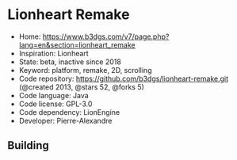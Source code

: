 # Lionheart Remake

- Home: https://www.b3dgs.com/v7/page.php?lang=en&section=lionheart_remake
- Inspiration: Lionheart
- State: beta, inactive since 2018
- Keyword: platform, remake, 2D, scrolling
- Code repository: https://github.com/b3dgs/lionheart-remake.git (@created 2013, @stars 52, @forks 5)
- Code language: Java
- Code license: GPL-3.0
- Code dependency: LionEngine
- Developer: Pierre-Alexandre

## Building
